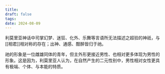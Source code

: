 ```yaml
---
title: 
draft: false
tags: 
date: 2024-08-09
---
```

利莫里亚神话中司掌幻梦、迷狂、化外、乐舞等言语所无法描述之超验的神祇，与[[相君]]相对称的存在；出神、通感、酣醉皆归于祂。

祂的形象是一位雌雄同体的青年，但主外形更接近男性、也相对更多体现为男性的形象。这是因为，利莫里亚人认为，在自然产生的二元性别中，男性相对女性更具有极端、个体、与本能的特质。